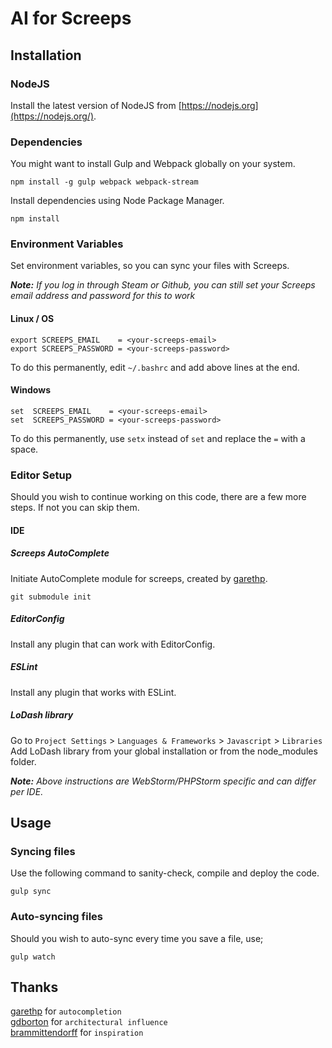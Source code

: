# AI for Screeps
## Installation
### NodeJS
Install the latest version of NodeJS from [https://nodejs.org](https://nodejs.org/). 

### Dependencies
You might want to install Gulp and Webpack globally on your system.
```
npm install -g gulp webpack webpack-stream
```
Install dependencies using Node Package Manager.
``` 
npm install
```
### Environment Variables
Set environment variables, so you can sync your files with Screeps.  

_**Note:** If you log in through Steam or Github, you can still set 
your Screeps email address and password for this to work_
#### Linux / OS
```
export SCREEPS_EMAIL    = <your-screeps-email>
export SCREEPS_PASSWORD = <your-screeps-password>
```
To do this permanently, edit `~/.bashrc` and add above lines at the end.
#### Windows
```
set  SCREEPS_EMAIL    = <your-screeps-email>
set  SCREEPS_PASSWORD = <your-screeps-password>
```
To do this permanently, use `setx` instead of `set` and replace 
the `=` with a space.
### Editor Setup
Should you wish to continue working on this code, there are a few more 
steps. If not you can skip them.
#### IDE
##### Screeps AutoComplete
Initiate AutoComplete module for screeps, created by
[garethp](https://github.com/Garethp/ScreepsAutocomplete).
```
git submodule init
```
##### EditorConfig
Install any plugin that can work with EditorConfig.
##### ESLint
Install any plugin that works with ESLint.
##### LoDash library
Go to `Project Settings` > `Languages & Frameworks` > `Javascript` > `Libraries`  
Add LoDash library from your global installation or from the node_modules 
folder.  

_**Note:** Above instructions are WebStorm/PHPStorm specific and can differ per IDE._
## Usage
### Syncing files
Use the following command to sanity-check, compile and deploy the code.
```
gulp sync
```
### Auto-syncing files
Should you wish to auto-sync every time you save a file, use;
```
gulp watch
```
## Thanks
[garethp](https://github.com/garethp) for `autocompletion`  
[gdborton](https://github.com/gdborton) for `architectural influence`  
[brammittendorff](https://github.com/brammittendorff) for `inspiration`

